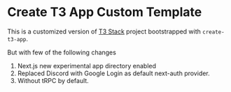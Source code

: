# Create T3 App Custom Template

This is a customized version of [T3 Stack](https://create.t3.gg/) project bootstrapped with `create-t3-app`.

But with few of the following changes

1. Next.js new experimental app directory enabled
2. Replaced Discord with Google Login as default next-auth provider.
3. Without tRPC by default.

